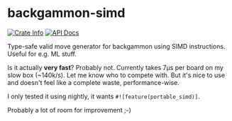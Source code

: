 backgammon-simd
===============

<a href="https://crates.io/crates/backgammon-simd"><img alt="Crate Info" src="https://img.shields.io/crates/v/backgammon-simd.svg"/></a>
<a href="https://docs.rs/backgammon-simd/"><img alt="API Docs" src="https://img.shields.io/docsrs/backgammon-simd"/></a>


Type-safe valid move generator for backgammon using SIMD instructions. Useful for e.g. ML stuff.

Is it actually **very fast**? Probably not. Currently takes 7µs per board on my slow box (~140k/s). Let me know who to compete with. But it's nice to use and doesn't feel like a complete waste, performance-wise.

I only tested it using nightly, it wants `#![feature(portable_simd)]`.

Probably a lot of room for improvement ;-)

